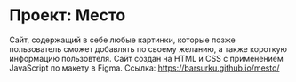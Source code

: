 # Проект: Место
Сайт, содержащий в себе любые картинки, которые позже пользователь сможет добавлять по своему желанию, а также короткую информацию пользовтеля. Сайт создан на HTML и CSS с применением JavaScript по макету в Figma.
Ссылка: https://barsurku.github.io/mesto/
